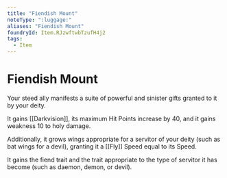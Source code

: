 ```yaml
---
title: "Fiendish Mount"
noteType: ":luggage:"
aliases: "Fiendish Mount"
foundryId: Item.RJzwftwbTzufH4j2
tags:
  - Item
---
```


# Fiendish Mount

Your steed ally manifests a suite of powerful and sinister gifts granted to it by your deity.

It gains [[Darkvision]], its maximum Hit Points increase by 40, and it gains weakness 10 to holy damage.

Additionally, it grows wings appropriate for a servitor of your deity (such as bat wings for a devil), granting it a [[Fly]] Speed equal to its Speed.

It gains the fiend trait and the trait appropriate to the type of servitor it has become (such as daemon, demon, or devil).
